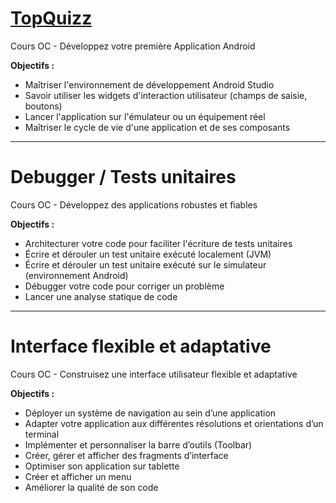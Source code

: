 # [TopQuizz](https://github.com/Guillaume-GitHub/Android/TopQuizz)

Cours OC - Développez votre première Application Android

**Objectifs :**
* Maîtriser l'environnement de développement Android Studio
* Savoir utiliser les widgets d'interaction utilisateur (champs de saisie, boutons)
* Lancer l'application sur l'émulateur ou un équipement réel
* Maîtriser le cycle de vie d'une application et de ses composants
____________________________________________________________________________________________________________

# Debugger / Tests unitaires

Cours OC - Développez des applications robustes et fiables

**Objectifs :**
* Architecturer votre code pour faciliter l'écriture de tests unitaires
* Écrire et dérouler un test unitaire exécuté localement (JVM)
* Écrire et dérouler un test unitaire exécuté sur le simulateur (environnement Android)
* Débugger votre code pour corriger un problème
* Lancer une analyse statique de code
____________________________________________________________________________________________________________

# Interface flexible et adaptative

Cours OC - Construisez une interface utilisateur flexible et adaptative

**Objectifs :**
* Déployer un système de navigation au sein d’une application
* Adapter votre application aux différentes résolutions et orientations d’un terminal
* Implémenter et personnaliser la barre d’outils (Toolbar)
* Créer, gérer et afficher des fragments d’interface
* Optimiser son application sur tablette
* Créer et afficher un menu
* Améliorer la qualité de son code

